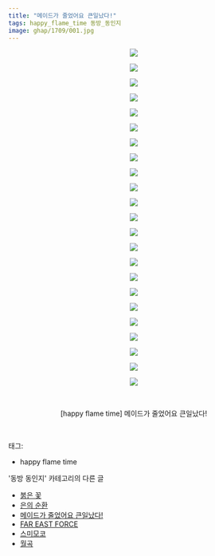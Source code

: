 ```yaml
---
title: "메이드가 줄었어요 큰일났다!"
tags: happy_flame_time 동방_동인지
image: ghap/1709/001.jpg
---
```

<div class="article">
<p style="text-align: center; clear: none; float: none;"><img src="{{ site.nasurl }}/ghap/1709/001.jpg"/></p>
<p style="text-align: center; clear: none; float: none;"><img src="{{ site.nasurl }}/ghap/1709/002.jpg"/></p>
<p style="text-align: center; clear: none; float: none;"><img src="{{ site.nasurl }}/ghap/1709/003.jpg"/></p>
<p style="text-align: center; clear: none; float: none;"><img src="{{ site.nasurl }}/ghap/1709/004.jpg"/></p>
<p style="text-align: center; clear: none; float: none;"><img src="{{ site.nasurl }}/ghap/1709/005.jpg"/></p>
<p style="text-align: center; clear: none; float: none;"><img src="{{ site.nasurl }}/ghap/1709/006.jpg"/></p>
<p style="text-align: center; clear: none; float: none;"><img src="{{ site.nasurl }}/ghap/1709/007.jpg"/></p>
<p style="text-align: center; clear: none; float: none;"><img src="{{ site.nasurl }}/ghap/1709/008.jpg"/></p>
<p style="text-align: center; clear: none; float: none;"><img src="{{ site.nasurl }}/ghap/1709/009.jpg"/></p>
<p style="text-align: center; clear: none; float: none;"><img src="{{ site.nasurl }}/ghap/1709/010.jpg"/></p>
<p style="text-align: center; clear: none; float: none;"><img src="{{ site.nasurl }}/ghap/1709/011.jpg"/></p>
<p style="text-align: center; clear: none; float: none;"><img src="{{ site.nasurl }}/ghap/1709/012.jpg"/></p>
<p style="text-align: center; clear: none; float: none;"><img src="{{ site.nasurl }}/ghap/1709/013.jpg"/></p>
<p style="text-align: center; clear: none; float: none;"><img src="{{ site.nasurl }}/ghap/1709/014.jpg"/></p>
<p style="text-align: center; clear: none; float: none;"><img src="{{ site.nasurl }}/ghap/1709/015.jpg"/></p>
<p style="text-align: center; clear: none; float: none;"><img src="{{ site.nasurl }}/ghap/1709/016.jpg"/></p>
<p style="text-align: center; clear: none; float: none;"><img src="{{ site.nasurl }}/ghap/1709/017.jpg"/></p>
<p style="text-align: center; clear: none; float: none;"><img src="{{ site.nasurl }}/ghap/1709/018.jpg"/></p>
<p style="text-align: center; clear: none; float: none;"><img src="{{ site.nasurl }}/ghap/1709/019.jpg"/></p>
<p style="text-align: center; clear: none; float: none;"><img src="{{ site.nasurl }}/ghap/1709/020.jpg"/></p>
<p style="text-align: center; clear: none; float: none;"><img src="{{ site.nasurl }}/ghap/1709/021.jpg"/></p>
<p style="text-align: center; clear: none; float: none;"><img src="{{ site.nasurl }}/ghap/1709/022.jpg"/></p>
<p style="text-align: center; clear: none; float: none;"><img src="{{ site.nasurl }}/ghap/1709/023.jpg"/></p>
<p style="text-align: center; clear: none; float: none;"><br/></p>
<p style="text-align: center; clear: none; float: none;">[happy flame time] 메이드가 줄었어요 큰일났다!</p>
<p><br/></p>
</div><div class="tagTrail">
<p>태그: </p>
<ul>
<li>happy flame time</li>
</ul>
</div><div class="another">
<p>'동방 동인지' 카테고리의 다른 글</p>
<ul>
<li><a href="/2016-08-20-ghap_1712">붉은 꽃</a></li>
<li><a href="/2016-08-20-ghap_1710">은의 순환</a></li>
<li><a href="/2016-08-20-ghap_1709">메이드가 줄었어요 큰일났다!</a></li>
<li><a href="/2016-08-20-ghap_1708">FAR EAST FORCE</a></li>
<li><a href="/2016-08-19-ghap_1707">스미모코</a></li>
<li><a href="/2016-08-19-ghap_1706">월곡</a></li>
</ul>
</div><div class="cb_module cb_fluid">
<div class="cb_wrt cb_profile">
</div><!-- commentList close -->
</div>